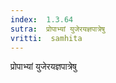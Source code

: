 ```yaml
---
index:  1.3.64
sutra:  प्रोपाभ्यां युजेरयज्ञपात्रेषु
vritti:  samhita 
---
```


प्रोपाभ्यां युजेरयज्ञपात्रेषु

